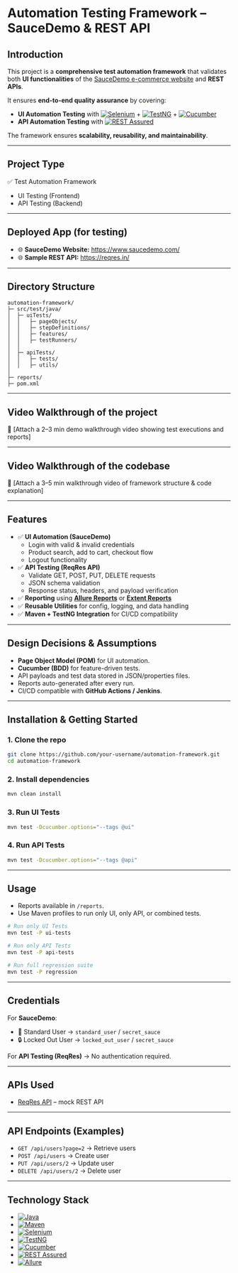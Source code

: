 # Automation Testing Framework – SauceDemo & REST API

## Introduction
This project is a **comprehensive test automation framework** that validates both **UI functionalities** of the [SauceDemo e-commerce website](https://www.saucedemo.com/) and **REST APIs**.  

It ensures **end-to-end quality assurance** by covering:  
- **UI Automation Testing** with [![Selenium](https://img.shields.io/badge/Selenium-43B02A?logo=selenium&logoColor=white)](https://www.selenium.dev/) + [![TestNG](https://img.shields.io/badge/TestNG-%23E23337.svg?logo=testng&logoColor=white)](https://testng.org/) + [![Cucumber](https://img.shields.io/badge/Cucumber-23D96C?logo=cucumber&logoColor=white)](https://cucumber.io/)  
- **API Automation Testing** with [![REST Assured](https://img.shields.io/badge/REST%20Assured-009688?logo=java&logoColor=white)](https://rest-assured.io/)  

The framework ensures **scalability, reusability, and maintainability**.  

---

## Project Type
✅ Test Automation Framework  
- UI Testing (Frontend)  
- API Testing (Backend)  

---

## Deployed App (for testing)
- 🌐 **SauceDemo Website:** https://www.saucedemo.com/  
- 🌐 **Sample REST API:** https://reqres.in/  

---

## Directory Structure
```
automation-framework/
├─ src/test/java/
│  ├─ uiTests/
│  │   ├─ pageObjects/
│  │   ├─ stepDefinitions/
│  │   ├─ features/
│  │   ├─ testRunners/
│  │
│  ├─ apiTests/
│  │   ├─ tests/
│  │   ├─ utils/
│
├─ reports/
├─ pom.xml
```

---

## Video Walkthrough of the project
🎥 [Attach a 2–3 min demo walkthrough video showing test executions and reports]  

---

## Video Walkthrough of the codebase
🎥 [Attach a 3–5 min walkthrough video of framework structure & code explanation]  

---

## Features
- ✅ **UI Automation (SauceDemo)**  
  - Login with valid & invalid credentials  
  - Product search, add to cart, checkout flow  
  - Logout functionality  
- ✅ **API Testing (ReqRes API)**  
  - Validate GET, POST, PUT, DELETE requests  
  - JSON schema validation  
  - Response status, headers, and payload verification  
- ✅ **Reporting** using **[Allure Reports](https://allurereport.org/)** or **[Extent Reports](https://extentreports.com/)**  
- ✅ **Reusable Utilities** for config, logging, and data handling  
- ✅ **Maven + TestNG Integration** for CI/CD compatibility  

---

## Design Decisions & Assumptions
- **Page Object Model (POM)** for UI automation.  
- **Cucumber (BDD)** for feature-driven tests.  
- API payloads and test data stored in JSON/properties files.  
- Reports auto-generated after every run.  
- CI/CD compatible with **GitHub Actions / Jenkins**.  

---

## Installation & Getting Started
### 1. Clone the repo
```bash
git clone https://github.com/your-username/automation-framework.git
cd automation-framework
```

### 2. Install dependencies
```bash
mvn clean install
```

### 3. Run UI Tests
```bash
mvn test -Dcucumber.options="--tags @ui"
```

### 4. Run API Tests
```bash
mvn test -Dcucumber.options="--tags @api"
```

---

## Usage
- Reports available in `/reports`.  
- Use Maven profiles to run only UI, only API, or combined tests.  

```bash
# Run only UI Tests
mvn test -P ui-tests

# Run only API Tests
mvn test -P api-tests

# Run full regression suite
mvn test -P regression
```

---

## Credentials
For **SauceDemo**:  
- 👤 Standard User → `standard_user` / `secret_sauce`  
- 🔒 Locked Out User → `locked_out_user` / `secret_sauce`  

For **API Testing (ReqRes)** → No authentication required.  

---

## APIs Used
- [ReqRes API](https://reqres.in/) – mock REST API  

---

## API Endpoints (Examples)
- `GET /api/users?page=2` → Retrieve users  
- `POST /api/users` → Create user  
- `PUT /api/users/2` → Update user  
- `DELETE /api/users/2` → Delete user  

---

## Technology Stack
- [![Java](https://img.shields.io/badge/Java-%23ED8B00.svg?logo=openjdk&logoColor=white)](https://www.java.com/)  
- [![Maven](https://img.shields.io/badge/Maven-C71A36?logo=apachemaven&logoColor=white)](https://maven.apache.org/)  
- [![Selenium](https://img.shields.io/badge/Selenium-43B02A?logo=selenium&logoColor=white)](https://www.selenium.dev/)  
- [![TestNG](https://img.shields.io/badge/TestNG-%23E23337.svg?logo=testng&logoColor=white)](https://testng.org/)  
- [![Cucumber](https://img.shields.io/badge/Cucumber-23D96C?logo=cucumber&logoColor=white)](https://cucumber.io/)  
- [![REST Assured](https://img.shields.io/badge/REST%20Assured-009688?logo=java&logoColor=white)](https://rest-assured.io/)  
- [![Allure](https://img.shields.io/badge/Allure-FF6F00?logo=allure&logoColor=white)](https://allurereport.org/)  
